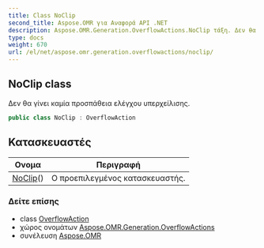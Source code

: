 ```yaml
---
title: Class NoClip
second_title: Aspose.OMR για Αναφορά API .NET
description: Aspose.OMR.Generation.OverflowActions.NoClip τάξη. Δεν θα γίνει καμία προσπάθεια ελέγχου υπερχείλισης.
type: docs
weight: 670
url: /el/net/aspose.omr.generation.overflowactions/noclip/
---
```

## NoClip class

Δεν θα γίνει καμία προσπάθεια ελέγχου υπερχείλισης.

```csharp
public class NoClip : OverflowAction
```

## Κατασκευαστές

| Ονομα | Περιγραφή |
| --- | --- |
| [NoClip](noclip/)() | Ο προεπιλεγμένος κατασκευαστής. |

### Δείτε επίσης

* class [OverflowAction](../overflowaction/)
* χώρος ονομάτων [Aspose.OMR.Generation.OverflowActions](../../aspose.omr.generation.overflowactions/)
* συνέλευση [Aspose.OMR](../../)


